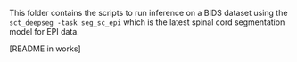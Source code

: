 This folder contains the scripts to run inference on a BIDS dataset using the `sct_deepseg -task seg_sc_epi` which is the latest spinal cord segmentation model for EPI data. 

[README in works]
